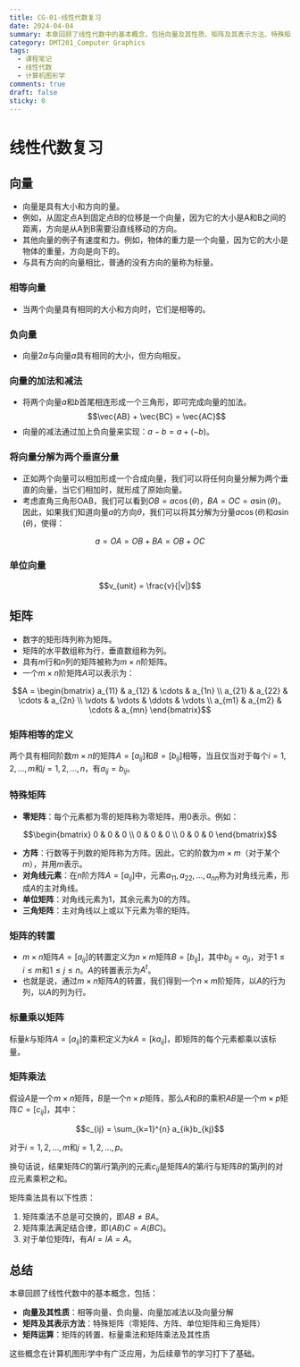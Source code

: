 ```yaml
---
title: CG-01-线性代数复习
date: 2024-04-04
summary: 本章回顾了线性代数中的基本概念，包括向量及其性质、矩阵及其表示方法、特殊矩阵以及矩阵运算，为计算机图形学的学习打下基础。
category: DMT201_Computer Graphics
tags:
  - 课程笔记
  - 线性代数
  - 计算机图形学
comments: true
draft: false
sticky: 0
---
```

# 线性代数复习

## 向量

- 向量是具有大小和方向的量。
- 例如，从固定点A到固定点B的位移是一个向量，因为它的大小是A和B之间的距离，方向是从A到B需要沿直线移动的方向。
- 其他向量的例子有速度和力。例如，物体的重力是一个向量，因为它的大小是物体的重量，方向是向下的。
- 与具有方向的向量相比，普通的没有方向的量称为标量。

### 相等向量

- 当两个向量具有相同的大小和方向时，它们是相等的。

### 负向量

- 向量$2a$与向量$a$具有相同的大小，但方向相反。

### 向量的加法和减法

- 将两个向量$a$和$b$首尾相连形成一个三角形，即可完成向量的加法。
$$\vec{AB} + \vec{BC} = \vec{AC}$$
- 向量的减法通过加上负向量来实现：$a - b = a + (-b)$。

### 将向量分解为两个垂直分量

- 正如两个向量可以相加形成一个合成向量，我们可以将任何向量分解为两个垂直的向量，当它们相加时，就形成了原始向量。
- 考虑直角三角形OAB，我们可以看到$OB = a \cos(\theta)$，$BA = OC = a \sin(\theta)$。因此，如果我们知道向量$a$的方向$\theta$，我们可以将其分解为分量$a \cos(\theta)$和$a \sin(\theta)$，使得：

$$a = OA = OB + BA = OB + OC$$

### 单位向量

$$v_{unit} = \frac{v}{|v|}$$

## 矩阵

- 数字的矩形阵列称为矩阵。
- 矩阵的水平数组称为行，垂直数组称为列。
- 具有$m$行和$n$列的矩阵被称为$m \times n$阶矩阵。
- 一个$m \times n$阶矩阵$A$可以表示为：

$$A = \begin{bmatrix}
a_{11} & a_{12} & \cdots & a_{1n} \\
a_{21} & a_{22} & \cdots & a_{2n} \\
\vdots & \vdots & \ddots & \vdots \\
a_{m1} & a_{m2} & \cdots & a_{mn}
\end{bmatrix}$$

### 矩阵相等的定义

两个具有相同阶数$m \times n$的矩阵$A = [a_{ij}]$和$B = [b_{ij}]$相等，当且仅当对于每个$i = 1, 2, \ldots, m$和$j = 1, 2, \ldots, n$，有$a_{ij} = b_{ij}$。

### 特殊矩阵

- **零矩阵**：每个元素都为零的矩阵称为零矩阵，用$0$表示。例如：

$$\begin{bmatrix}
0 & 0 & 0 \\
0 & 0 & 0 \\
0 & 0 & 0
\end{bmatrix}$$

- **方阵**：行数等于列数的矩阵称为方阵。因此，它的阶数为$m \times m$（对于某个$m$），并用$m$表示。
- **对角线元素**：在$n$阶方阵$A = [a_{ij}]$中，元素$a_{11}, a_{22}, \ldots, a_{nn}$称为对角线元素，形成$A$的主对角线。
- **单位矩阵**：对角线元素为1，其余元素为0的方阵。
- **三角矩阵**：主对角线以上或以下元素为零的矩阵。

### 矩阵的转置

- $m \times n$矩阵$A = [a_{ij}]$的转置定义为$n \times m$矩阵$B = [b_{ij}]$，其中$b_{ij} = a_{ji}$，对于$1 \leq i \leq m$和$1 \leq j \leq n$。$A$的转置表示为$A^t$。
- 也就是说，通过$m \times n$矩阵$A$的转置，我们得到一个$n \times m$阶矩阵，以$A$的行为列，以$A$的列为行。

### 标量乘以矩阵

标量$k$与矩阵$A = [a_{ij}]$的乘积定义为$kA = [ka_{ij}]$，即矩阵的每个元素都乘以该标量。

### 矩阵乘法

假设$A$是一个$m \times n$矩阵，$B$是一个$n \times p$矩阵，那么$A$和$B$的乘积$AB$是一个$m \times p$矩阵$C = [c_{ij}]$，其中：

$$c_{ij} = \sum_{k=1}^{n} a_{ik}b_{kj}$$

对于$i = 1, 2, \ldots, m$和$j = 1, 2, \ldots, p$。

换句话说，结果矩阵$C$的第$i$行第$j$列的元素$c_{ij}$是矩阵$A$的第$i$行与矩阵$B$的第$j$列的对应元素乘积之和。

矩阵乘法具有以下性质：

1. 矩阵乘法不总是可交换的，即$AB \neq BA$。
2. 矩阵乘法满足结合律，即$(AB)C = A(BC)$。
3. 对于单位矩阵$I$，有$AI = IA = A$。

## 总结

本章回顾了线性代数中的基本概念，包括：

- **向量及其性质**：相等向量、负向量、向量加减法以及向量分解
- **矩阵及其表示方法**：特殊矩阵（零矩阵、方阵、单位矩阵和三角矩阵）
- **矩阵运算**：矩阵的转置、标量乘法和矩阵乘法及其性质

这些概念在计算机图形学中有广泛应用，为后续章节的学习打下了基础。
